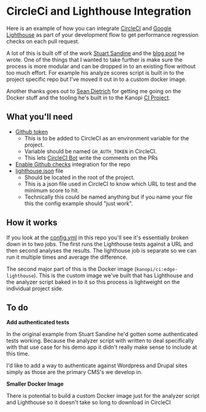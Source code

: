 # CircleCi and Lighthouse Integration 

Here is an example of how  you can integrate [CircleCI](https://circleci.com/) and [Google Lighthouse](https://github.com/GoogleChrome/lighthouse) as part of your development flow to get performance regression checks on each pull request.

A lot of this is built off of the work [Stuart Sandine](https://github.com/stuartsan) and the [blog post](https://stuartsandine.com/lighthouse-circle-ci/) he wrote. One of the things that I wanted to take further is make sure the process is more modular and can be dropped in to an existing flow without too much effort.  For example his analyze scores script is built in to the project specific repo but I've moved it out in to a custom docker image.       

Another thanks goes out to [Sean Dietrich](https://github.com/sean-e-dietrich) for getting me going on the Docker stuff and the tooling he's built in to the Kanopi [CI Project](https://github.com/kanopi/ci-tools).

## What you'll need

* [Github token](https://github.com/settings/tokens)
   * This is to be added to CircleCI as an environment variable for the project.
   * Variable should be named `GH_AUTH_TOKEN` in CircleCI.  
   * This lets [CircleCI Bot](https://www.npmjs.com/package/circle-github-bot) write the comments on the PRs
* [Enable Github checks](https://circleci.com/docs/2.0/enable-checks/) integration for the repo
* [lighthouse.json](lighthouse.json) file
   * Should be located in the root of the project.
   * This is a json file used in CircleCI to know which URL to test and the minimum score to hit.
   * Technically this could be named anything but if you name your file this the config example should "just work".

## How it works

If you look at the [config.yml](.circleci/config.yml) in this repo you'll see it's essentially broken down in to two jobs.  The first runs the Lighthouse tests against a URL and then second analyses the results.  The lighthouse job is separate so we can run it multiple times and average the difference.

The second major part of this is the Docker image (`kanopi/ci:edge-lighthouse`).  This is the custom image we've built that has Lighthouse and the analyzer script baked in to it so this process is lightweight on the individual project side.

## To do

**Add authenticated tests**

In the original example from Stuart Sandine he'd gotten some authenticated tests working. Because the analyzer script with written to deal specifically with that use case for his demo app it didn't really make sense to include at this time.  

I'd like to add a way to authenticate against Wordpress and Drupal sites simply as those are the primary CMS's we develop in.

**Smaller Docker Image**

There is potential to build a custom Docker image just for the analyzer script and Lighthouse so it doesn't take so long to download in CircleCI 
